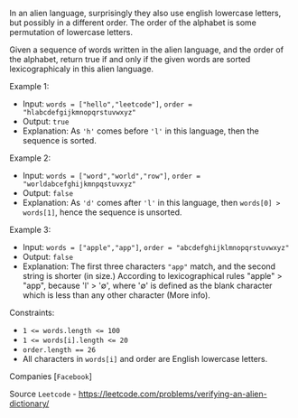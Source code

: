 In an alien language, surprisingly they also use english lowercase letters, but possibly in a different order. The order of the alphabet is some permutation of lowercase letters.

Given a sequence of words written in the alien language, and the order of the alphabet, return true if and only if the given words are sorted lexicographicaly in this alien language.

Example 1:

- Input: `words = ["hello","leetcode"]`, `order = "hlabcdefgijkmnopqrstuvwxyz"`
- Output: `true`
- Explanation: As `'h'` comes before `'l'` in this language, then the sequence is sorted.

Example 2:

- Input: `words = ["word","world","row"]`, `order = "worldabcefghijkmnpqstuvxyz"`
- Output: `false`
- Explanation: As `'d'` comes after `'l'` in this language, then `words[0] > words[1]`, hence the sequence is unsorted.

Example 3:

- Input: `words = ["apple","app"]`, `order = "abcdefghijklmnopqrstuvwxyz"`
- Output: `false`
- Explanation: The first three characters `"app"` match, and the second string is shorter (in size.) According to lexicographical rules "apple" > "app", because 'l' > '∅', where '∅' is defined as the blank character which is less than any other character (More info).
 
Constraints:

- `1 <= words.length <= 100`
- `1 <= words[i].length <= 20`
- `order.length == 26`
- All characters in `words[i]` and order are English lowercase letters.

Companies [`Facebook`]

Source `Leetcode` - https://leetcode.com/problems/verifying-an-alien-dictionary/